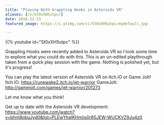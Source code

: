 ```yaml
---
title: "Playing With Grappling Hooks in Asteroids VR"
aliases: [/v/St0xXH5utpc/]
date: 2016-12-13
featured_image: https://i.ytimg.com/vi/St0xXH5utpc/mqdefault.jpg

---
```


{{% youtube id="St0xXH5utpc" %}}

Grappling Hooks were recently added to Asteroids VR so I took some time to explore what you could do with this. This is an un-edited playthrough taken from a quick play session with the game. Nothing is polished yet, but it's progress!

You can play the latest version of Asteroids VR on Itch.IO or Game Jolt!
Itch.IO: https://runewake2.itch.io/jet-warrior
GameJolt: http://gamejolt.com/games/jet-warrior/201273

Let me know what you think!

Get up to date with the Asteroids VR development: https://www.youtube.com/watch?v=bhm8obuJyd0&list=PLEwYhelKHmiis0r85JEW-WUCKVZ9Ju4z0